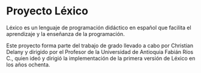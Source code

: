 # Proyecto Léxico

Léxico es un lenguaje de programación didáctico en español que facilita el aprendizaje y la enseñanza de la programación.

Este proyecto forma parte del trabajo de grado llevado a cabo por Christian Delany y dirigido por el Profesor de la Universidad de Antioquia Fabián Ríos C., quien ideó y dirigió la implementación de la primera versión de Léxico en los años ochenta.